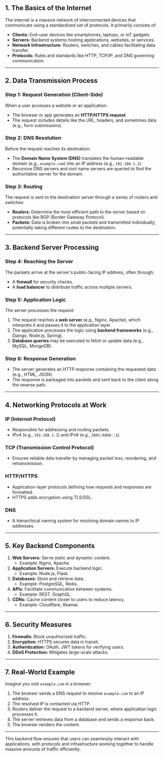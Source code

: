 ## **1. The Basics of the Internet**

The internet is a massive network of interconnected devices that communicate using a standardized set of protocols. It primarily consists of:
- **Clients:** End-user devices like smartphones, laptops, or IoT gadgets.
- **Servers:** Backend systems hosting applications, websites, or services.
- **Network Infrastructure:** Routers, switches, and cables facilitating data transfer.
- **Protocols:** Rules and standards like HTTP, TCP/IP, and DNS governing communication.

---

## **2. Data Transmission Process**

### **Step 1: Request Generation (Client-Side)**
When a user accesses a website or an application:
- The browser or app generates an **HTTP/HTTPS request**.
- The request includes details like the URL, headers, and sometimes data (e.g., form submissions).

### **Step 2: DNS Resolution**
Before the request reaches its destination:
- The **Domain Name System (DNS)** translates the human-readable domain (e.g., `example.com`) into an IP address (e.g., `192.168.1.1`).
- Recursive DNS servers and root name servers are queried to find the authoritative server for the domain.

### **Step 3: Routing**
The request is sent to the destination server through a series of routers and switches:
- **Routers:** Determine the most efficient path to the server based on protocols like BGP (Border Gateway Protocol).
- **Packets:** Data is broken into small packets and transmitted individually, potentially taking different routes to the destination.

---

## **3. Backend Server Processing**

### **Step 4: Reaching the Server**
The packets arrive at the server's public-facing IP address, often through:
- A **firewall** for security checks.
- A **load balancer** to distribute traffic across multiple servers.

### **Step 5: Application Logic**
The server processes the request:
1. The request reaches a **web server** (e.g., Nginx, Apache), which interprets it and passes it to the application layer.
2. The application processes the logic using **backend frameworks** (e.g., Django, Node.js, Spring).
3. **Database queries** may be executed to fetch or update data (e.g., MySQL, MongoDB).

### **Step 6: Response Generation**
- The server generates an HTTP response containing the requested data (e.g., HTML, JSON).
- The response is packaged into packets and sent back to the client along the reverse path.

---

## **4. Networking Protocols at Work**

### **IP (Internet Protocol)**
- Responsible for addressing and routing packets.
- IPv4 (e.g., `192.168.1.1`) and IPv6 (e.g., `2001:0db8::1`).

### **TCP (Transmission Control Protocol)**
- Ensures reliable data transfer by managing packet loss, reordering, and retransmission.

### **HTTP/HTTPS**
- Application-layer protocols defining how requests and responses are formatted.
- HTTPS adds encryption using TLS/SSL.

### **DNS**
- A hierarchical naming system for resolving domain names to IP addresses.

---

## **5. Key Backend Components**

1. **Web Servers:** Serve static and dynamic content.
   - Example: Nginx, Apache.
2. **Application Servers:** Execute backend logic.
   - Example: Node.js, Flask.
3. **Databases:** Store and retrieve data.
   - Example: PostgreSQL, Redis.
4. **APIs:** Facilitate communication between systems.
   - Example: REST, GraphQL.
5. **CDNs:** Cache content closer to users to reduce latency.
   - Example: Cloudflare, Akamai.

---

## **6. Security Measures**

1. **Firewalls:** Block unauthorized traffic.
2. **Encryption:** HTTPS secures data in transit.
3. **Authentication:** OAuth, JWT tokens for verifying users.
4. **DDoS Protection:** Mitigates large-scale attacks.

---

## **7. Real-World Example**
Imagine you visit `example.com` in a browser:
1. The browser sends a DNS request to resolve `example.com` to an IP address.
2. The resolved IP is contacted via HTTP.
3. Routers deliver the request to a backend server, where application logic processes it.
4. The server retrieves data from a database and sends a response back.
5. The browser renders the content.

---

This backend flow ensures that users can seamlessly interact with applications, with protocols and infrastructure working together to handle massive amounts of traffic efficiently.
